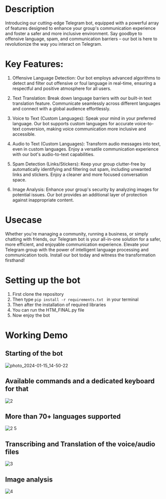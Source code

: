 # Description
Introducing our cutting-edge Telegram bot, equipped with a powerful array of features designed to enhance your group's communication experience and foster a
safer and more inclusive environment. Say goodbye to offensive language, spam, and communication barriers – our bot is here to revolutionize the way you interact on Telegram.

# Key Features:

1. Offensive Language Detection:
Our bot employs advanced algorithms to detect and filter out offensive or foul language in real-time, ensuring a respectful and positive atmosphere for all users.

2. Text Translation:
Break down language barriers with our built-in text translation feature. Communicate seamlessly across different languages and connect with a global audience effortlessly.

3. Voice to Text (Custom Languages):
Speak your mind in your preferred language. Our bot supports custom languages for accurate voice-to-text conversion, making voice communication more inclusive and accessible.

4. Audio to Text (Custom Languages):
Transform audio messages into text, even in custom languages. Enjoy a versatile communication experience with our bot's audio-to-text capabilities.

5. Spam Detection (Links/Stickers):
Keep your group clutter-free by automatically identifying and filtering out spam, including unwanted links and stickers. Enjoy a cleaner and more focused conversation space.

6. Image Analysis:
Enhance your group's security by analyzing images for potential issues. Our bot provides an additional layer of protection against inappropriate content.

# Usecase
Whether you're managing a community, running a business, or simply chatting with friends, our Telegram bot is your all-in-one solution for a safer, more efficient, and enjoyable communication experience. 
Elevate your Telegram group with the power of intelligent language processing and communication tools. Install our bot today and witness the transformation firsthand!

# Setting up the bot
1. First clone the repository
2. Then type `pip install -r requirements.txt ` in your terminal
3. Then after the installation of required libraries
4. You can run the HTM_FINAL.py file
5. Now enjoy the bot

# Working Demo
## Starting of the bot
![photo_2024-01-15_14-50-22](https://github.com/Shiv-Expert2503/Censored_Bot/assets/122978299/59e89ca1-028e-44e9-9512-556783b7ebfe)
## Available commands and a dedicated keyboard for that
![2](https://github.com/Shiv-Expert2503/Censored_Bot/assets/122978299/a3634225-7f07-49a3-b743-832061a003cb)
## More than 70+ languages supported
![2 5](https://github.com/Shiv-Expert2503/Censored_Bot/assets/122978299/3320e31a-33ef-49aa-b269-c0b6780c00b6)
## Transcribing and Translation of the voice/audio files
![3](https://github.com/Shiv-Expert2503/Censored_Bot/assets/122978299/f6c8a535-e18f-492a-9b02-6ca641f56b45)
## Image analysis
![4](https://github.com/Shiv-Expert2503/Censored_Bot/assets/122978299/dc2b07f7-900b-4b54-a65d-e457700710cf)
